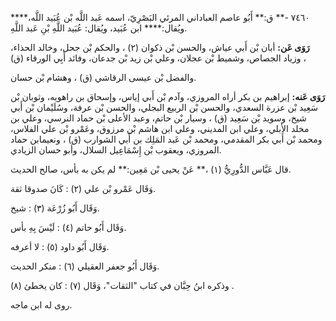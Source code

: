 ٧٤٦٠ -** ق:** أَبُو عاصم العباداني المرئي البَصْرِيّ، اسمه عَبد اللَّه بْن عُبَيد اللَّه،**** ويُقال:**** ابن عُبَيد، ويُقال: عُبَيد اللَّهِ بْنِ عَبد اللَّهِ.

**رَوَى عَن:** أبان بْن أَبي عياش، والحسن بْن ذكوان (٢) ، والحكم بْن جحل، وخالد الحذاء، وزياد الجصاص، وشميط بْن عجلان، وعلي بْن زيد بْن جدعان، وفائد أَبِي الورقاء (ق) ،

والفضل بْن عيسى الرقاشي (ق) ، وهشام بْن حسان.

**رَوَى عَنه:** إبراهيم بن بكر أراه المروزي، وآدم بْن أَبي إياس، وإسحاق بن راهويه، وثوبان بْن سَعِيد بْن عزرة السعدي، والحسن بْن الربيع البجلي، والحسن بْن عرفة، وسُلَيْمان بْن أَبي شيخ، وسويد بْن سَعِيد (ق) ، وسيار بْن حاتم، وعبد الأعلى بْن حماد النرسي، وعلي بن مخلد الأبلي، وعلي ابن المديني، وعلي ابن هاشم بْن مرزوق، وعَمْرو بْن علي الفلاس، ومحمد بْن أَبي بكر المقدمي، ومحمد بْن عَبد المَلِك بن أَبي الشوارب (ق) ، ونعيمابن حماد المروزي، ويعقوب بْن إِسْمَاعِيل السلال، وأبو حسان الزيادي.

قال عَبَّاس الدُّورِيُّ (١) ،** عَنْ يحيى بْن مَعِين:** لم يكن به بأس، صالح الحديث.

وَقَال عَمْرو بْن علي (٢) : كَانَ صدوقا ثقة.

وَقَال أَبُو زُرْعَة (٣) : شيخ.

وَقَال أَبُو حاتم (٤) : لَيْسَ بِهِ بأس.

وَقَال أَبُو داود (٥) : لا أعرفه.

وَقَال أَبُو جعفر العقيلي (٦) : منكر الحديث.

وذكره ابنُ حِبَّان في كتاب "الثقات"، وَقَال (٧) : كان يخطئ (٨) .

روى له ابن ماجه.
